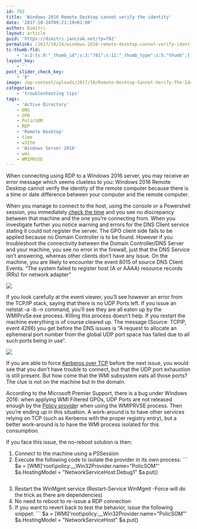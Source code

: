 ```yaml
---
id: 782
title: 'Windows 2016 Remote Desktop cannot verify the identity'
date: '2017-10-24T09:21:19+01:00'
author: Dimitri
layout: article
guid: 'https://dimitri.janczak.net/?p=782'
permalink: /2017/10/24/windows-2016-remote-desktop-cannot-verify-identity/
tc-thumb-fld:
    - 'a:2:{s:9:"_thumb_id";s:3:"781";s:11:"_thumb_type";s:5:"thumb";}'
layout_key:
    - ''
post_slider_check_key:
    - '0'
image: /wp-content/uploads/2017/10/Remote-Desktop-Cannot-Verify-The-Identity-Of-The-Remote-Computer.png
categories:
    - 'troubleshooting tips'
tags:
    - 'Active Directory'
    - DNS
    - GPO
    - PolicSOM
    - RDP
    - 'Remote Desktop'
    - time
    - w32tm
    - 'Windows Server 2016'
    - wmi
    - WMIPRVSE
---
```


When connecting using RDP to a Windows 2016 server, you may receive an error message which seems clueless to you: Windows 2016 Remote Desktop cannot verify the identity of the remote computer because there is a time or date difference between your computer and the remote computer.

When you manage to connect to the host, using the console or a Powershell session, you immediately [check the time](https://dimitri.janczak.net/2017/02/07/ntpclient-error-0x800706e1/) and you see no discrepancy between that machine and the one you’re connecting from. When you investigate further you notice warning and errors for the DNS Client service stating it could not register the server. The GPO client side fails to be applied because no Domain Controller is to be found. However if you troubleshoot the connectivity between the Domain Controller/DNS Server and your machine, you see no error in the firewall, just that the DNS Service isn’t answering, whereas other clients don’t have any issue. On the machine, you are likely to encounter the event 8015 of source DNS Client Events. “The system failed to register host (A or AAAA) resource records (RRs) for network adapter”

[![](https://dimitri.janczak.net/wp-content/uploads/2017/10/DNS-Client-Event-8015.png)](https://dimitri.janczak.net/wp-content/uploads/2017/10/DNS-Client-Event-8015.png)

If you look carefully at the event viewer, you’ll see however an error from the TCP/IP stack, saying that there is no UDP Ports left. If you issue an netstat -a -b -n command, you’ll see they are all eaten up by the WMIPrvSe.exe process. KIlling this process doesn’t help. If you restart the machine everything is of course cleared up. The message (Source: TCPIP, event 4266) you get before the DNS issues is “A request to allocate an ephemeral port number from the global UDP port space has failed due to all such ports being in use”.

[![](https://dimitri.janczak.net/wp-content/uploads/2017/10/TcpIp-Event-4266.png)](https://dimitri.janczak.net/wp-content/uploads/2017/10/TcpIp-Event-4266.png)

If you are able to force [Kerberos over TCP](https://support.microsoft.com/en-us/help/244474/how-to-force-kerberos-to-use-tcp-instead-of-udp-in-windows) before the next issue, you would see that you don’t have trouble to connect, but that the UDP port exhaustion is still present. But how come that the WMI subsystem eats all those ports? The clue is not on the machine but in the domain.

According to the Microsoft Premier Support, there is a bug under Windows 2016: when applying WMI Filtered GPOs, UDP Ports are not released enough by the [Policy provide](https://msdn.microsoft.com/en-us/library/aa392744(v=vs.85).aspx)r when using the WMIPRVSE process. Then you’re ending up in this situation. A work-around is to have other services relying on TCP (such as Kerberos with the proper registry entry), but a better work-around is to have the WMI process isolated for this consumption.

If you face this issue, the no-reboot solution is then:

1. Connect to the machine using a PSSession
2. Execute the following code to isolate the provider in its own process: ```
    $a = [WMI]'root\policy:__Win32Provider.name="PolicSOM"'
    $a.HostingModel = "NetworkServiceHost:Debug1"
    $a.put()
    ```
3. Restart the WinMgmt service (Restart-Service WinMgmt -Force will do the trick as there are dependencies)
4. No need to reboot to re-issue a RDP connection
5. If you want to revert back to test the behavior, issue the following snippet: ```
    $a = [WMI]'root\policy:__Win32Provider.name="PolicSOM"'
    $a.HostingModel = "NetworkServiceHost"
    $a.put()
    ```